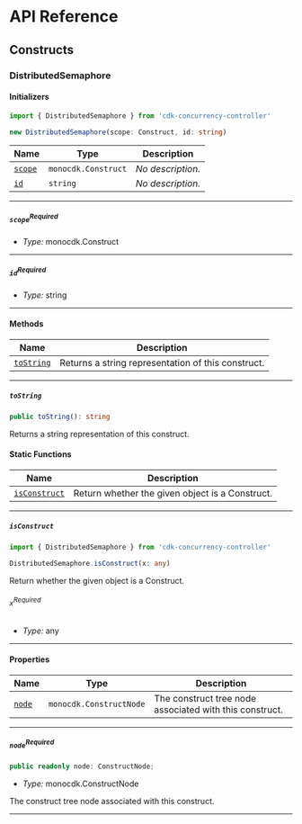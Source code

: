 # API Reference <a name="API Reference" id="api-reference"></a>

## Constructs <a name="Constructs" id="Constructs"></a>

### DistributedSemaphore <a name="DistributedSemaphore" id="cdk-concurrency-controller.DistributedSemaphore"></a>

#### Initializers <a name="Initializers" id="cdk-concurrency-controller.DistributedSemaphore.Initializer"></a>

```typescript
import { DistributedSemaphore } from 'cdk-concurrency-controller'

new DistributedSemaphore(scope: Construct, id: string)
```

| **Name** | **Type** | **Description** |
| --- | --- | --- |
| <code><a href="#cdk-concurrency-controller.DistributedSemaphore.Initializer.parameter.scope">scope</a></code> | <code>monocdk.Construct</code> | *No description.* |
| <code><a href="#cdk-concurrency-controller.DistributedSemaphore.Initializer.parameter.id">id</a></code> | <code>string</code> | *No description.* |

---

##### `scope`<sup>Required</sup> <a name="scope" id="cdk-concurrency-controller.DistributedSemaphore.Initializer.parameter.scope"></a>

- *Type:* monocdk.Construct

---

##### `id`<sup>Required</sup> <a name="id" id="cdk-concurrency-controller.DistributedSemaphore.Initializer.parameter.id"></a>

- *Type:* string

---

#### Methods <a name="Methods" id="Methods"></a>

| **Name** | **Description** |
| --- | --- |
| <code><a href="#cdk-concurrency-controller.DistributedSemaphore.toString">toString</a></code> | Returns a string representation of this construct. |

---

##### `toString` <a name="toString" id="cdk-concurrency-controller.DistributedSemaphore.toString"></a>

```typescript
public toString(): string
```

Returns a string representation of this construct.

#### Static Functions <a name="Static Functions" id="Static Functions"></a>

| **Name** | **Description** |
| --- | --- |
| <code><a href="#cdk-concurrency-controller.DistributedSemaphore.isConstruct">isConstruct</a></code> | Return whether the given object is a Construct. |

---

##### `isConstruct` <a name="isConstruct" id="cdk-concurrency-controller.DistributedSemaphore.isConstruct"></a>

```typescript
import { DistributedSemaphore } from 'cdk-concurrency-controller'

DistributedSemaphore.isConstruct(x: any)
```

Return whether the given object is a Construct.

###### `x`<sup>Required</sup> <a name="x" id="cdk-concurrency-controller.DistributedSemaphore.isConstruct.parameter.x"></a>

- *Type:* any

---

#### Properties <a name="Properties" id="Properties"></a>

| **Name** | **Type** | **Description** |
| --- | --- | --- |
| <code><a href="#cdk-concurrency-controller.DistributedSemaphore.property.node">node</a></code> | <code>monocdk.ConstructNode</code> | The construct tree node associated with this construct. |

---

##### `node`<sup>Required</sup> <a name="node" id="cdk-concurrency-controller.DistributedSemaphore.property.node"></a>

```typescript
public readonly node: ConstructNode;
```

- *Type:* monocdk.ConstructNode

The construct tree node associated with this construct.

---





